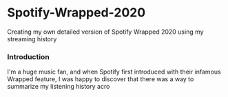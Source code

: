 # Spotify-Wrapped-2020
Creating my own detailed version of Spotify Wrapped 2020 using my streaming history

### Introduction  
I'm a huge music fan, and when Spotify first introduced with their infamous Wrapped feature, I was happy to discover that there was a way to summarize my listening history acro
